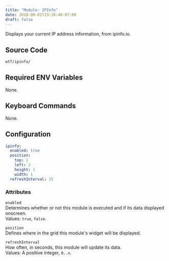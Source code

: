 ```yaml
---
title: "Module: IPInfo"
date: 2018-06-01T23:18:48-07:00
draft: false
---
```


Displays your current IP address information, from ipinfo.io.

## Source Code

```bash
wtf/ipinfo/
```

## Required ENV Variables

None.

## Keyboard Commands

None.

## Configuration

```yaml
ipinfo:
  enabled: true
  position:
    top: 1
    left: 2
    height: 1
    width: 1
  refreshInterval: 15
```

### Attributes

`enabled` <br />
Determines whether or not this module is executed and if its data displayed onscreen. <br />
Values: `true`, `false`.

`position` <br />
Defines where in the grid this module's widget will be displayed. <br />

`refreshInterval` <br />
How often, in seconds, this module will update its data. <br />
Values: A positive integer, `0..n`.
